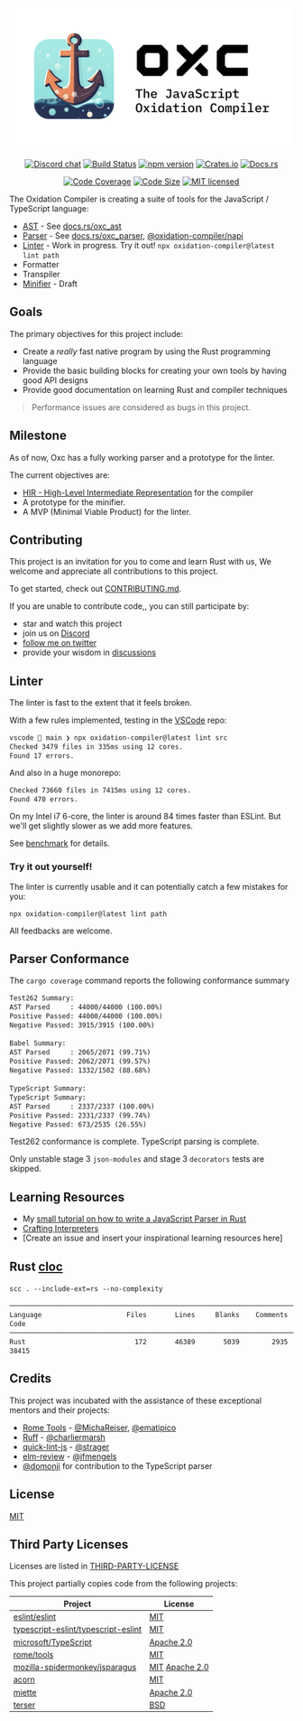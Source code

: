 <p align="center">
  <picture>
    <source media="(prefers-color-scheme: dark)" srcset="https://raw.githubusercontent.com/Boshen/oxc-assets/main/preview-dark-transparent.png" width="700">
    <img alt="OXC Logo" src="https://raw.githubusercontent.com/Boshen/oxc-assets/main/preview-white.png" width="700">
  </picture>
</p>

<div align="center">

[![Discord chat][discord-badge]][discord-url]
[![Build Status][ci-badge]][ci-url]
[![npm version][npm-badge]][npm-url]
[![Crates.io][crates-badge]][crates-url]
[![Docs.rs][docs-badge]][docs-url]

[![Code Coverage][code-coverage-badge]][code-coverage-url]
[![Code Size][code-size-badge]][code-size-url]
[![MIT licensed][mit-badge]][mit-url]

</div>

[discord-badge]: https://img.shields.io/discord/1079625926024900739?logo=discord&label=discord&color=brightgreen
[discord-url]: https://discord.gg/9uXCAwqQZW
[mit-badge]: https://img.shields.io/badge/license-MIT-blue.svg?color=brightgreen
[mit-url]: LICENSE
[ci-badge]: https://github.com/Boshen/oxc/actions/workflows/ci.yml/badge.svg?event=push&branch=main
[ci-url]: https://github.com/Boshen/oxc/actions/workflows/ci.yml?query=event%3Apush+branch%3Amain
[npm-badge]: https://img.shields.io/npm/v/oxidation-compiler/latest?color=brightgreen
[npm-url]: https://www.npmjs.com/package/oxidation-compiler/v/latest
[crates-badge]: https://img.shields.io/crates/v/oxc_parser.svg
[crates-url]: https://crates.io/crates/oxc_parser
[docs-badge]: https://docs.rs/oxc_parser/badge.svg
[docs-url]: https://docs.rs/oxc_parser
[code-size-badge]: https://img.shields.io/github/languages/code-size/Boshen/oxc
[code-size-url]: https://github.com/Boshen/oxc
[code-coverage-badge]: https://codecov.io/gh/Boshen/oxc/branch/main/graph/badge.svg
[code-coverage-url]: https://codecov.io/gh/Boshen/oxc

The Oxidation Compiler is creating a suite of tools for the JavaScript / TypeScript language:

* [AST](./crates/oxc_ast) - See [docs.rs/oxc_ast][docs-ast]
* [Parser](./crates/oxc_parser) - See [docs.rs/oxc_parser][docs-parser], [@oxidation-compiler/napi][npm-napi]
* [Linter](./crates/oxc_linter) - Work in progress. Try it out! `npx oxidation-compiler@latest lint path`
* Formatter
* Transpiler
* [Minifier](./crates/oxc_minifier) - Draft

[docs-ast]: https://docs.rs/oxc_ast
[docs-parser]: https://docs.rs/oxc_parser
[npm-napi]: https://www.npmjs.com/package/@oxidation-compiler/napi

## Goals

The primary objectives for this project include:

* Create a *really* fast native program by using the Rust programming language
* Provide the basic building blocks for creating your own tools by having good API designs
* Provide good documentation on learning Rust and compiler techniques

> Performance issues are considered as bugs in this project.

## Milestone

As of now, Oxc has a fully working parser and a prototype for the linter.

The current objectives are:

* [HIR - High-Level Intermediate Representation](https://github.com/Boshen/oxc/issues/315) for the compiler
* A prototype for the minifier.
* A MVP (Minimal Viable Product) for the linter.

## Contributing

This project is an invitation for you to come and learn Rust with us,
We welcome and appreciate all contributions to this project.

To get started, check out [CONTRIBUTING.md](./CONTRIBUTING.md).

If you are unable to contribute code,, you can still participate by:

* star and watch this project
* join us on [Discord](https://discord.gg/9uXCAwqQZW)
* [follow me on twitter](https://twitter.com/boshen_c)
* provide your wisdom in [discussions](https://github.com/Boshen/oxc/discussions)

## Linter

The linter is fast to the extent that it feels broken.

With a few rules implemented, testing in the [VSCode](https://github.com/microsoft/vscode) repo:

```
vscode  main ❯ npx oxidation-compiler@latest lint src
Checked 3479 files in 335ms using 12 cores.
Found 17 errors.
```

And also in a huge monorepo:

```
Checked 73660 files in 7415ms using 12 cores.
Found 470 errors.
```

On my Intel i7 6-core, the linter is around 84 times faster than ESLint.
But we'll get slightly slower as we add more features.

See [benchmark](./benchmark/) for details.

### Try it out yourself!

The linter is currently usable and it can potentially catch a few mistakes for you:

```
npx oxidation-compiler@latest lint path
```

All feedbacks are welcome.

## Parser Conformance

The `cargo coverage` command reports the following conformance summary

```
Test262 Summary:
AST Parsed     : 44000/44000 (100.00%)
Positive Passed: 44000/44000 (100.00%)
Negative Passed: 3915/3915 (100.00%)

Babel Summary:
AST Parsed     : 2065/2071 (99.71%)
Positive Passed: 2062/2071 (99.57%)
Negative Passed: 1332/1502 (88.68%)

TypeScript Summary:
TypeScript Summary:
AST Parsed     : 2337/2337 (100.00%)
Positive Passed: 2331/2337 (99.74%)
Negative Passed: 673/2535 (26.55%)
```

Test262 conformance is complete. TypeScript parsing is complete.

Only unstable stage 3 `json-modules` and stage 3 `decorators` tests are skipped.

## Learning Resources

* My [small tutorial on how to write a JavaScript Parser in Rust](https://boshen.github.io/javascript-parser-in-rust/)
* [Crafting Interpreters](https://craftinginterpreters.com)
* [Create an issue and insert your inspirational learning resources here]

## Rust [cloc](https://github.com/boyter/scc)

`scc . --include-ext=rs --no-complexity`

```
───────────────────────────────────────────────────────────────────────────────
Language                     Files       Lines     Blanks    Comments      Code
───────────────────────────────────────────────────────────────────────────────
Rust                           172       46389       5039        2935     38415
```

## Credits

This project was incubated with the assistance of these exceptional mentors and their projects:

* [Rome Tools](https://rome.tools) - [@MichaReiser](https://github.com/MichaReiser), [@ematipico](https://github.com/ematipico)
* [Ruff](https://beta.ruff.rs) - [@charliermarsh](https://github.com/charliermarsh)
* [quick-lint-js](https://quick-lint-js.com) - [@strager](https://github.com/strager)
* [elm-review](https://package.elm-lang.org/packages/jfmengels/elm-review/latest) - [@jfmengels](https://github.com/jfmengels)
* [@domonji](https://github.com/domonji) for contribution to the TypeScript parser

## License

[MIT](./LICENSE)

## Third Party Licenses

Licenses are listed in [THIRD-PARTY-LICENSE](./LICENSE-THIRD-PARTY-LICENSE)

This project partially copies code from the following projects:

| Project       | License       |
| ------------- | ------------- |
| [eslint/eslint](https://github.com/eslint/eslint) | [MIT](https://github.com/eslint/eslint/blob/main/LICENSE)  |
| [typescript-eslint/typescript-eslint](https://github.com/typescript-eslint/typescript-eslint) | [MIT](https://github.com/typescript-eslint/typescript-eslint/blob/main/LICENSE)  |
| [microsoft/TypeScript](https://github.com/microsoft/TypeScript) | [Apache 2.0](https://github.com/microsoft/TypeScript/blob/main/LICENSE.txt)  |
| [rome/tools](https://github.com/rome/tools) | [MIT](https://github.com/rome/tools/blob/main/LICENSE)  |
| [mozilla-spidermonkey/jsparagus](https://github.com/mozilla-spidermonkey/jsparagus) | [MIT](https://github.com/mozilla-spidermonkey/jsparagus/blob/master/LICENSE-MIT) [Apache 2.0](https://github.com/mozilla-spidermonkey/jsparagus/blob/master/LICENSE-APACHE-2.0)  |
| [acorn](https://github.com/acornjs/acorn) | [MIT](https://github.com/acornjs/acorn/blob/master/acorn/LICENSE) |
| [miette](https://github.com/zkat/miette) | [Apache 2.0](https://github.com/zkat/miette/blob/main/LICENSE) |
| [terser](https://github.com/terser/terser) | [BSD](https://github.com/terser/terser/blob/master/LICENSE) |
